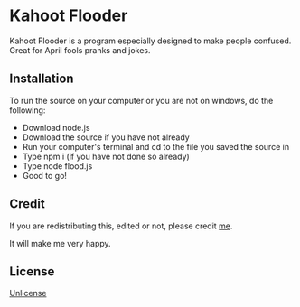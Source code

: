 # Kahoot Flooder

Kahoot Flooder is a program especially designed to make people confused.
Great for April fools pranks and jokes.

## Installation

To run the source on your computer or you are not on windows, do the following:
- Download node.js
- Download the source if you have not already
- Run your computer's terminal and cd to the file you saved the source in
- Type npm i (if you have not done so already)
- Type node flood.js
- Good to go!

## Credit
If you are redistributing this, edited or not, please credit [me](https://replit.com/@natethemaker).

It will make me very happy.

## License
[Unlicense](https://unlicense.org)
